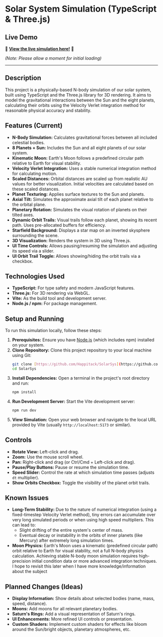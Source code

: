 # Solar System Simulation (TypeScript & Three.js)

## Live Demo

🚀 **[View the live simulation here!](https://happitack.github.io/SolarSys/)** 🚀

*(Note: Please allow a moment for initial loading)*

---

## Description

This project is a physically-based N-body simulation of our solar system, built using TypeScript and the Three.js library for 3D rendering. It aims to model the gravitational interactions between the Sun and the eight planets, calculating their orbits using the Velocity Verlet integration method for reasonable physical accuracy and stability.

## Features (Current)

* **N-Body Simulation:** Calculates gravitational forces between all included celestial bodies.
* **8 Planets + Sun:** Includes the Sun and all eight planets of our solar system.
* **Kinematic Moon:** Earth's Moon follows a predefined circular path relative to Earth for visual stability.
* **Velocity Verlet Integration:** Uses a stable numerical integration method for calculating motion.
* **Scaled Distances:** Orbital distances are scaled up from realistic AU values for better visualization. Initial velocities are calculated based on these scaled distances.
* **Planet Texturing:** Applies surface textures to the Sun and planets.
* **Axial Tilt:** Simulates the approximate axial tilt of each planet relative to the orbital plane.
* **Planetary Rotation:** Simulates the visual rotation of planets on their tilted axes.
* **Dynamic Orbit Trails:** Visual trails follow each planet, showing its recent path. Uses pre-allocated buffers for efficiency.
* **Starfield Background:** Displays a star map on an inverted skysphere surrounding the scene.
* **3D Visualization:** Renders the system in 3D using Three.js.
* **UI Time Controls:** Allows pausing/resuming the simulation and adjusting its speed via a slider.
* **UI Orbit Trail Toggle:** Allows showing/hiding the orbit trails via a checkbox.

## Technologies Used

* **TypeScript:** For type safety and modern JavaScript features.
* **Three.js:** For 3D rendering via WebGL.
* **Vite:** As the build tool and development server.
* **Node.js / npm:** For package management.

## Setup and Running

To run this simulation locally, follow these steps:

1.  **Prerequisites:** Ensure you have [Node.js](https://nodejs.org/) (which includes npm) installed on your system.
2.  **Clone Repository:** Clone this project repository to your local machine using Git:
    ```bash
    git clone [https://github.com/Happitack/SolarSys](https://github.com/Happitack/SolarSys)
    cd SolarSys
    ```
3.  **Install Dependencies:** Open a terminal in the project's root directory and run:
    ```bash
    npm install
    ```
4.  **Run Development Server:** Start the Vite development server:
    ```bash
    npm run dev
    ```
5.  **View Simulation:** Open your web browser and navigate to the local URL provided by Vite (usually `http://localhost:5173` or similar).

## Controls

* **Rotate View:** Left-click and drag.
* **Zoom:** Use the mouse scroll wheel.
* **Pan:** Right-click and drag (or Ctrl/Cmd + Left-click and drag).
* **Pause/Play Buttons:** Pause or resume the simulation time.
* **Speed Slider:** Control the rate at which simulation time passes (adjusts `dt` multiplier).
* **Show Orbits Checkbox:** Toggle the visibility of the planet orbit trails.

## Known Issues

* **Long-Term Stability:** Due to the nature of numerical integration (using a fixed-timestep Velocity Verlet method), tiny errors can accumulate over very long simulated periods or when using high speed multipliers. This can lead to:
    * Slight drifting of the entire system's center of mass.
    * Eventual decay or instability in the orbits of inner planets (like Mercury) after extremely long simulation times.
* **Moon Physics:** Earth's Moon uses a kinematic (predefined circular path) orbit relative to Earth for visual stability, not a full N-body physics calculation. Achieving stable N-body moon simulation requires high-precision initial condition data or more advanced integration techniques. I hope to revisit this later when I have more knowledge/information about the subject

## Planned Changes (Ideas)

* **Display Information:** Show details about selected bodies (name, mass, speed, distance).
* **Moons:** Add moons for all relevant planetary bodies.
* **Saturn's Rings:** Add a visual representation of Saturn's rings.
* **UI Enhancements:** More refined UI controls or presentation.
* **Custom Shaders:** Implement custom shaders for effects like bloom around the Sun/bright objects, planetary atmospheres, etc.


